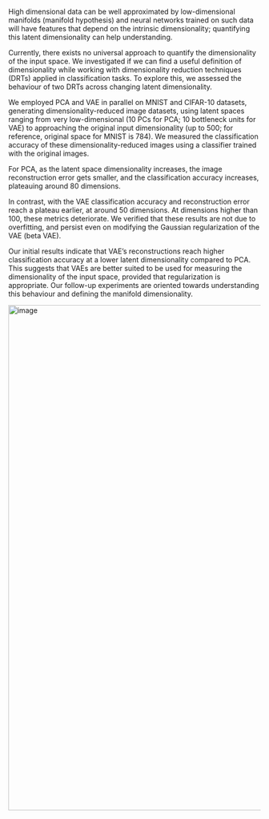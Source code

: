 High dimensional data can be well approximated by low-dimensional manifolds (manifold hypothesis) and neural networks trained on such data will have features that depend on the intrinsic dimensionality; quantifying this latent dimensionality can help understanding.

Currently, there exists no universal approach to quantify the dimensionality of the input space. We investigated if we can find a useful definition of dimensionality while working with dimensionality reduction techniques (DRTs) applied in classification tasks. To explore this, we assessed the behaviour of two DRTs across changing latent dimensionality.

We employed PCA and VAE in parallel on MNIST and CIFAR-10 datasets, generating dimensionality-reduced image datasets, using latent spaces ranging from very low-dimensional (10 PCs for PCA; 10 bottleneck units for VAE) to approaching the original input dimensionality (up to 500; for reference, original space for MNIST is 784). We measured the classification accuracy of these dimensionality-reduced images using a classifier trained with the original images.

For PCA, as the latent space dimensionality increases, the image reconstruction error gets smaller, and the classification accuracy increases, plateauing around 80 dimensions.

In contrast, with the VAE classification accuracy and reconstruction error reach a plateau earlier, at around 50 dimensions. At dimensions higher than 100, these metrics deteriorate. We verified that these results are not due to overfitting, and persist even on modifying the Gaussian regularization of the VAE (beta VAE).

Our initial results indicate that VAE’s reconstructions reach higher classification accuracy at a lower latent dimensionality compared to PCA. This suggests that VAEs are better suited to be used for measuring the dimensionality of the input space, provided that regularization is appropriate.
Our follow-up experiments are oriented towards understanding this behaviour and defining the manifold dimensionality.

<img width="1267" height="1008" alt="image" src="https://github.com/user-attachments/assets/66f0613b-181a-4a9c-9311-95bd6f684acb" />

